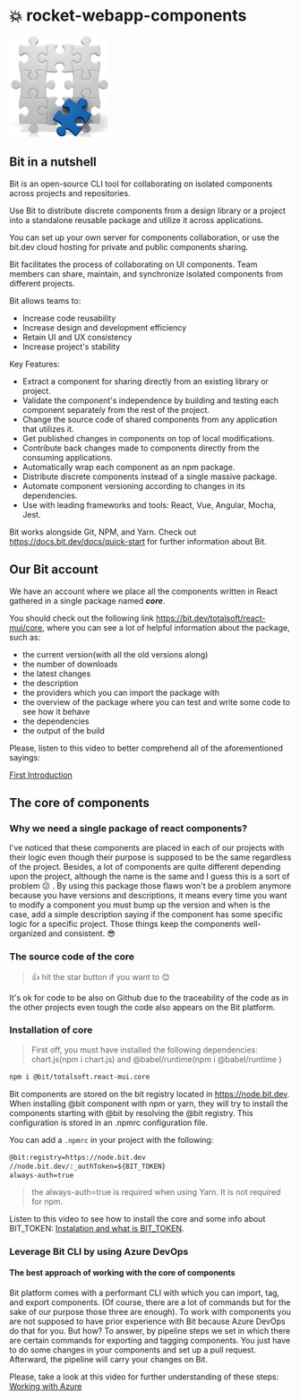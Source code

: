 # :boom: rocket-webapp-components

![Core](src/assets/img/Items.png)

##  Bit in a nutshell

Bit is an open-source CLI tool for collaborating on isolated components across projects and repositories.

Use Bit to distribute discrete components from a design library or a project into a standalone reusable package and utilize it across applications.

You can set up your own server for components collaboration, or use the bit.dev cloud hosting for private and public components sharing.

Bit facilitates the process of collaborating on UI components. Team members can share, maintain, and synchronize isolated components from different projects.

Bit allows teams to:

 - Increase code reusability
  - Increase design and development efficiency
   - Retain UI and UX consistency
   - Increase project's stability

  

Key Features:

- Extract a component for sharing directly from an existing library or project.
- Validate the component's independence by building and testing each component separately from the rest of the project.
- Change the source code of shared components from any application that utilizes it.
- Get published changes in components on top of local modifications.
- Contribute back changes made to components directly from the consuming applications.
- Automatically wrap each component as an npm package.
- Distribute discrete components instead of a single massive package.
- Automate component versioning according to changes in its dependencies.
- Use with leading frameworks and tools: React, Vue, Angular, Mocha, Jest.

Bit works alongside Git, NPM, and Yarn.
Check out https://docs.bit.dev/docs/quick-start for further information about Bit.

## Our Bit account

We have an account where we place all the components written in React gathered in a single package named _**core**_.

You should check out the following link https://bit.dev/totalsoft/react-mui/core, where you can see a lot of helpful information about the package, such as:

- the current version(with all the old versions along)
- the number of downloads
- the latest changes
- the description
- the providers which you can import the package with
- the overview of the package where you can test and write some code to see how it behave
- the dependencies
- the output of the build

Please, listen to this video to better comprehend all of the aforementioned sayings:

[First Introduction](https://1drv.ms/v/s!AjNJY058hJ8vgRKCFjagQvoBKuXO?e=AWkXMv)

## The core of components

### Why we need a single package of react components?

I've noticed that these components are placed in each of our projects with their logic even though their purpose is supposed to be the same regardless of the project. Besides, a lot of components are quite different depending upon the project, although the name is the same and I guess this is a sort of problem :confused: . By using this package those flaws won't be a problem anymore because you have versions and descriptions, it means every time you want to modify a component you must bump up the version and when is the case, add a simple description saying if the component has some specific logic for a specific project. Those things keep the components well-organized and consistent. :sunglasses:

### The source code of the core

> :+1: hit the star button if you want to :blush:

It's ok for code to be also on Github due to the traceability of the code as in the other projects even tough the code also appears on the Bit platform.

### Installation of core
> First off, you must have installed the following dependencies: chart.js(npm i chart.js) and @babel/runtime(npm i @babel/runtime )
  
```bash  
npm i @bit/totalsoft.react-mui.core
```  
Bit components are stored on the bit registry located in https://node.bit.dev.
When installing @bit component with npm or yarn, they will try to install the components starting with @bit by resolving the @bit registry. This configuration is stored in an .npmrc configuration file.

You can add a  `.npmrc`  in your project with the following:

```shell
@bit:registry=https://node.bit.dev
//node.bit.dev/:_authToken=${BIT_TOKEN}
always-auth=true
```

> the always-auth=true is required when using Yarn. It is not required
> for npm.

Listen to this video to see how to install the core and some info about BIT_TOKEN: [Instalation and what is BIT_TOKEN](https://1drv.ms/v/s!AjNJY058hJ8vgRNx60Iq0ZJh0CR3?e=ak6waj).


### Leverage Bit CLI by using Azure DevOps

#### The best approach of working with the core of components
Bit platform comes with a performant CLI with which you can import, tag, and export components. (Of course, there are a lot of commands but for the sake of our purpose those three are enough). To work with components you are not supposed to have prior experience with Bit because Azure DevOps do that for you. But how? To answer, by pipeline steps we set in which there are certain commands for exporting and tagging components. You just have to do some changes in your components and set up a pull request. Afterward, the pipeline will carry your changes on Bit.

Please, take a look at this video for further understanding of these steps: [Working with Azure](https://1drv.ms/v/s!AjNJY058hJ8vgQxSSlwhIOascHxY?e=jlGgYd)

  
